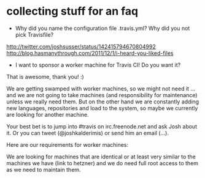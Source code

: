# collecting stuff for an faq

- Why did you name the configuration file .travis.yml? Why did you not pick Travisfile?

http://twitter.com/joshsusser/status/142415794670804992
http://blog.hasmanythrough.com/2011/12/1/i-heard-you-liked-files

- I want to sponsor a worker machine for Travis CI! Do you want it?

That is awesome, thank you! :)

We are getting swamped with worker machines, so we might not need it ... and we are not going to take machines (and responsibility for maintenance) unless we really need them. But on the other hand we are constantly adding new languages, repositories and load to the system, so maybe we currently are looking for another machine.

Your best bet is to jump into #travis on irc.freenode.net and ask Josh about it. Or you can tweet (@joshkalderimis) or send him an email (...).

Here are our requirements for worker machines:

We are looking for machines that are identical or at least very similar to the machines we have (link to hetzner) and we do need full root access to them as we need to maintain them.


